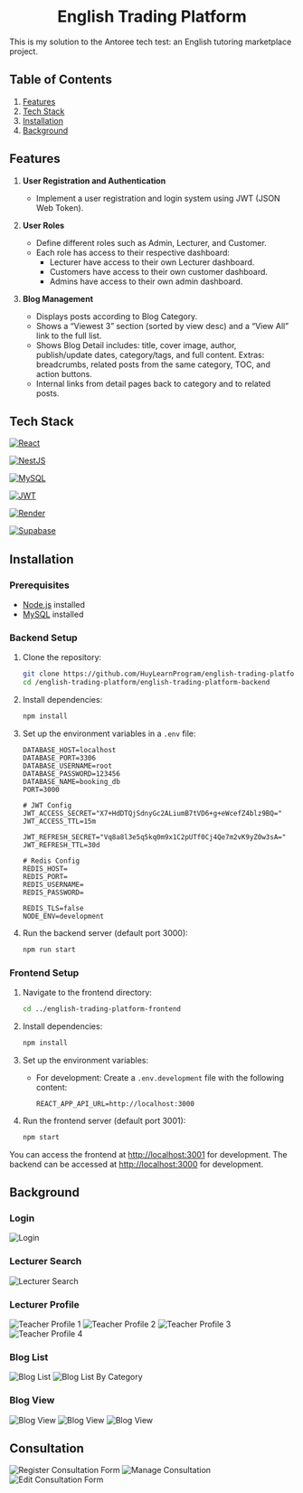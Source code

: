 <h1 align="center">English Trading Platform</h1>

This is my solution to the Antoree tech test: an English tutoring marketplace project.

## Table of Contents
1. [Features](#features)
2. [Tech Stack](#tech-stack)
3. [Installation](#installation)
4. [Background](#background)

## Features

1. **User Registration and Authentication**
    - Implement a user registration and login system using JWT (JSON Web Token).
  
2. **User Roles**
    - Define different roles such as Admin, Lecturer, and Customer.
    - Each role has access to their respective dashboard:
        - Lecturer  have access to their own Lecturer dashboard.
        - Customers have access to their own customer dashboard.
        - Admins have access to their own admin dashboard.
3. **Blog Management**
   - Displays posts according to Blog Category.
   - Shows a “Viewest 3” section (sorted by view desc) and a “View All” link to the full list.
   - Shows Blog Detail includes: title, cover image, author, publish/update dates, category/tags, and full content. Extras:       breadcrumbs, related posts from the same category, TOC, and action buttons.
   - Internal links from detail pages back to category and to related posts.


## Tech Stack

[![React](https://img.shields.io/badge/React-61DAFB?style=for-the-badge&logo=react&logoColor=white)](https://reactjs.org/)

[![NestJS](https://img.shields.io/badge/NestJS-E0234E?style=for-the-badge&logo=nestjs&logoColor=white)](https://nestjs.com/)

[![MySQL](https://img.shields.io/badge/MySQL-336791?style=for-the-badge&logo=mysql&logoColor=white)](https://www.mysql.org/)

[![JWT](https://img.shields.io/badge/JWT-000000?style=for-the-badge&logo=jsonwebtokens&logoColor=white)](https://jwt.io/)

[![Render](https://img.shields.io/badge/Render-0468D7?style=for-the-badge&logo=render&logoColor=white)](https://render.com/)

[![Supabase](https://img.shields.io/badge/Supabase-3ECF8E?style=for-the-badge&logo=supabase&logoColor=white)](https://supabase.io/)

## Installation

### Prerequisites

- [Node.js](https://nodejs.org/) installed
- [MySQL](https://www.mysql.org/) installed

### Backend Setup

1. Clone the repository:
    ```sh
    git clone https://github.com/HuyLearnProgram/english-trading-platform.git
    cd /english-trading-platform/english-trading-platform-backend
    ```

2. Install dependencies:
    ```sh
    npm install
    ```

3. Set up the environment variables in a `.env` file:
    ```plaintext
    DATABASE_HOST=localhost
    DATABASE_PORT=3306
    DATABASE_USERNAME=root
    DATABASE_PASSWORD=123456
    DATABASE_NAME=booking_db
    PORT=3000
    
    # JWT Config
    JWT_ACCESS_SECRET="X7+HdDTQjSdnyGc2ALiumB7tVD6+g+eWcefZ4blz9BQ="
    JWT_ACCESS_TTL=15m
    
    JWT_REFRESH_SECRET="Vq8a8l3e5q5kq0m9x1C2pUTf0Cj4Qe7m2vK9yZ0w3sA="
    JWT_REFRESH_TTL=30d   
    
    # Redis Config
    REDIS_HOST=
    REDIS_PORT=
    REDIS_USERNAME=
    REDIS_PASSWORD=
    
    REDIS_TLS=false
    NODE_ENV=development
    ```

4. Run the backend server (default port 3000):
    ```sh
    npm run start
    ```

### Frontend Setup

1. Navigate to the frontend directory:
    ```sh
    cd ../english-trading-platform-frontend
    ```

2. Install dependencies:
    ```sh
    npm install
    ```

3. Set up the environment variables:
    - For development: Create a `.env.development` file with the following content:
      ```plaintext
      REACT_APP_API_URL=http://localhost:3000
      ```
      
4. Run the frontend server (default port 3001):
    ```sh
    npm start
    ```

You can access the frontend at [http://localhost:3001](http://localhost:3001) for development. The backend can be accessed at [http://localhost:3000](http://localhost:3000) for development.


## Background
### Login
![Login](./background/login.png)
### Lecturer Search 
![Lecturer Search](./background/lecturer.png)
### Lecturer Profile
![Teacher Profile 1](./background/teacherprofile1.png)
![Teacher Profile 2](./background/teacherprofile2.png)
![Teacher Profile 3](./background/teacherprofile3.png)
![Teacher Profile 4](./background/teacherprofile4.png)

### Blog List
![Blog List](./background/bloglist.png)
![Blog List By Category](./background/blogcategory.png)
### Blog View
![Blog View](./background/blogdetail1.png)
![Blog View](./background/blogdetail2.png)
![Blog View](./background/blogdetail3.png)
## Consultation
![Register Consultation Form](./background/consultationform.png)
![Manage Consultation](./background/mconsultation.png)
![Edit Consultation Form](./background/editconsultation.png)
